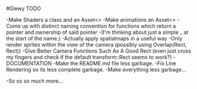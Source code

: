 #Glewy TODO

-Make Shaders a class and an Asset<>
-Make animations an Asset<>
-Come up with distinct naming convention for functions which return a pointer and ownership of said pointer 
    -(I'm thinking about just a simple _ at the start of the name.)
-Actually apply spatialmaps in a useful way
-Only render sprites within the view of the camera (possibly using Overlap(Rect, Rect))
-Give Better Camera Functions Such As A Good Rect (even just cross my fingers and check if the default transform::Rect seems to work?)
-DOCUMENTATION
-Make the README.md file less garbage.
-Fix Line Rendering so its less complete garbage.
-Make everything less garbage...

-So so so much more...